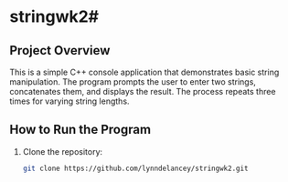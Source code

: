 # stringwk2# 

## **Project Overview**
This is a simple C++ console application that demonstrates basic string manipulation. The program prompts the user to enter two strings, concatenates them, and displays the result. The process repeats three times for varying string lengths.

## **How to Run the Program**
1. Clone the repository:
   ```sh
   git clone https://github.com/lynndelancey/stringwk2.git


